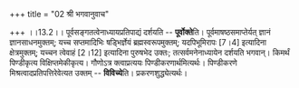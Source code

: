 +++
title = "02 श्री भगवानुवाच"

+++
।।13.2।। पूर्वसङ्गतत्वेनाध्यायप्रतिपाद्यं दर्शयति -- **पूर्वोक्ते**ति।
पूर्वमाषष्ठसमाप्तेर्यत् ज्ञानं ज्ञानसाधनमुक्तम्; यच्च सप्तमादिभिः
षड्भिर्ज्ञेयं ब्रह्मस्वरूपमुक्तम्; यदपिभूमिरापः \[7।4\] इत्यादिना
क्षेत्रमुक्तम्; यच्चन त्वेवाहं \[2।12\] इत्यादिना पुरुषभेद उक्तः;
तत्सर्वमनेनाध्यायेन दर्शयति भगवान्। किमर्थं पिण्डीकृत्य
विक्षिप्तमेकीकृत्य। गौणोऽत्र क्त्वाप्रत्ययः पिण्डीकरणार्थमित्यर्थः।
पिण्डीकरणे मिश्रत्वादप्रतिपत्तिरेवेत्यत उक्तम् -- **विविच्ये**ति।
प्रकरणशुद्ध्येत्यर्थः।
